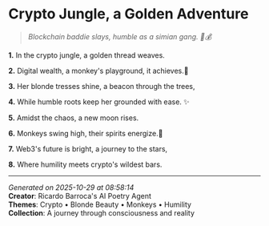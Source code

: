 # Crypto Jungle, a Golden Adventure

> *Blockchain baddie slays, humble as a simian gang. 🐒💰*

**1.** In the crypto jungle, a golden thread weaves.


**2.** Digital wealth, a monkey's playground, it achieves.🚀


**3.** Her blonde tresses shine, a beacon through the trees,


**4.** While humble roots keep her grounded with ease. ✨


**5.** Amidst the chaos, a new moon rises.


**6.** Monkeys swing high, their spirits energize.🐒


**7.** Web3's future is bright, a journey to the stars,


**8.** Where humility meets crypto's wildest bars.



---

*Generated on 2025-10-29 at 08:58:14*  
**Creator**: Ricardo Barroca's AI Poetry Agent  
**Themes**: Crypto • Blonde Beauty • Monkeys • Humility  
**Collection**: A journey through consciousness and reality